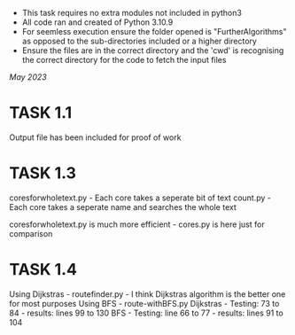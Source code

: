 - This task requires no extra modules not included in python3
- All code ran and created of Python 3.10.9
- For seemless execution ensure the folder opened is "FurtherAlgorithms" as opposed to the sub-directories included or a higher directory
- Ensure the files are in the correct directory and the 'cwd' is recognising the correct directory for the code to fetch the input files


*May 2023*
<br>

# TASK 1.1
Output file has been included for proof of work

# TASK 1.3
coresforwholetext.py - Each core takes a seperate bit of text
count.py - Each core takes a seperate name and searches the whole text

coresforwholetext.py is much more efficient - cores.py is here just for comparison

# TASK 1.4
Using Dijkstras - routefinder.py - I think Dijkstras algorithm is the better one for most purposes
Using BFS - route-withBFS.py
Dijkstras - Testing: 73 to 84 - results: lines 99 to 130
BFS - Testing: line 66 to 77 - results: lines 91 to 104